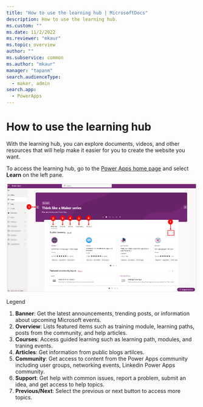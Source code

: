 ```yaml
---
title: "How to use the learning hub | MicrosoftDocs"
description: How to use the learning hub. 
ms.custom: ""
ms.date: 11/2/2022
ms.reviewer: "mkaur"
ms.topic: overview
author: ""
ms.subservice: common
ms.author: "mkaur"
manager: "tapanm"
search.audienceType: 
  - maker, admin
search.app: 
  - PowerApps
---
```


# How to use the learning hub

With the learning hub, you can explore documents, videos, and other resources that will help make it easier for you to create the website you want.

To access the learning hub, go to the [Power Apps home page](https://make.powerapps.com) and select **Learn** on the left pane.

![How to use the learning hub.](media/learn-hub.png "How to use the learning hub") 


Legend

1. **Banner**: Get the latest announcements, trending posts, or information about upcoming Microsoft events. 
2. **Overview**: Lists featured items such as training module, learning paths, posts from the community, and help articles.
3. **Courses**: Access guided learning such as learning path, modules, and traning events. 
4. **Articles**: Get information from public blogs artilces.
5. **Community**: Get access to content from the Power Apps community including user groups, networking events, Linkedin Power Apps community. 
6. **Support**: Get help with common issues, report a problem, submit an idea, and get access to help topics.
7. **Previous/Next**: Select the previous or next button to access more topics.


